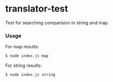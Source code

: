 # translator-test
Test for searching comparision in string and map

### Usage
For map results:
```sh
$ node index.js map
```

For string results:
```sh
$ node index.js string
```
